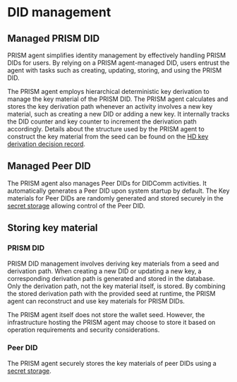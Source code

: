 # DID management

## Managed PRISM DID

PRISM agent simplifies identity management by effectively handling PRISM DIDs for users.
By relying on a PRISM agent-managed DID, users entrust the agent with tasks such as
creating, updating, storing, and using the PRISM DID.

The PRISM agent employs hierarchical deterministic key derivation to manage the key material of the PRISM DID.
The PRISM agent calculates and stores the key derivation path whenever an activity involves a
new key material, such as creating a new DID or adding a new key.
It internally tracks the DID counter and key counter to increment the derivation path accordingly.
Details about the structure used by the PRISM agent to construct
the key material from the seed can be found on the
[HD key derivation decision record](/docs/atala-prism/prism-cloud-agent/adrs/adr/20230516-hierarchical-deterministic-key-generation-algorithm/).

## Managed Peer DID

The PRISM agent also manages Peer DIDs for DIDComm activities.
It automatically generates a Peer DID upon system startup by default.
The Key materials for Peer DIDs are randomly generated and stored securely in the
[secret storage](/docs/concepts/glossary#secrets-storage) allowing control of the Peer DID.

## Storing key material

### PRISM DID

PRISM DID management involves deriving key materials from a seed and derivation path.
When creating a new DID or updating a new key, a corresponding derivation path
is generated and stored in the database.
Only the derivation path, not the key material itself, is stored.
By combining the stored derivation path with the provided seed at runtime,
the PRISM agent can reconstruct and use key materials for PRISM DIDs.

The PRISM agent itself does not store the wallet seed. However, the infrastructure
hosting the PRISM agent may choose to store it based on operation requirements
and security considerations.

### Peer DID

The PRISM agent securely stores the key materials of peer DIDs using a
[secret storage](/docs/concepts/glossary#secrets-storage).
